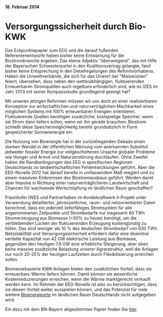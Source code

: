 #### 18. Februar 2014

# Versorgungssicherheit durch Bio-KWK

Das Eckpunktepapier zum EEG und die darauf fußenden Referentenentwürfe haben bisher keine Entwarnung für die Biostrombranche ergeben. Das kleine Adjektiv "überwiegend", das mit Hilfe der Bayerischen Schwesterpartei in den Koalitionsvertrag gelangte, fand bisher keine Entsprechung in den Detailregelungen des Reformvorhabens. Haben die Umweltverbände, die sich für das Unwort der "Maiswüsten" feiern, übersehen, dass neben den wetterabhängigen, fluktuierenden Erneuerbaren Stromquellen auch regelbare erforderlich sind, wie es IZES im Jahr 2013 mit seiner Kompassstudie grundlegend gezeigt hat?

Mit unseren jetzigen Reformen müssen wir uns doch an einer realisierbaren Konzeption zur wirtschaftlichen und naturverträglichen Machbarkeit eines möglichen Systems mit 100% erneuerbaren Energien orientieren. Fluktuierende Quellen benötigen zusätzliche, kostspielige Speicher, wenn sie Strom dann liefern sollen, wenn wir ihn gerade brauchen. Biostrom schließt diese Speichermöglichkeitg bereits grundsätzlich in Form gespeicherter Sonnenenergie ein.

Die Nutzung von Bioenergie hat in der zurückliegenden Dekade einen starken Wandel in der öffentlichen Meinung vom anerkannten Substitut jedweder fossiler Energie zur vielgescholtenen Ursache globaler Probleme wie Hunger und Armut und Naturzerstörung durchlaufen. Ohne Zweifel haben die Randbedingungen des EEG in spezifischen Regionen Deutschlands zu landwirtschaftlichen Fehlentwicklungen geführt. Aber die EEG-Novelle 2012 hat darauf bereits in umfassendem Maß reagiert und zu einem massiven Einbremsen des Biostromausbaus geführt. Werden damit aber Impulse in Richtung einer naturverträglicheren Landwirtschaft und Chancen für wachsende Wertschöpfung im ländlichen Raum geschaffen?

Fraunhofer IWES und Partnerhaben im Kombikraftwerk II-Projekt unter Verwendung detaillierter, jahreszeitlicher, raum- und netzorientierter Daten berechnet, dass ein jederzeit lieferfähiges Stromsystem für alle angenommenen Zeitpunkte und Strombedarfe nur insgesamt 60 TWh Stromerzeugung aus Biomasse (+50% zu heute) benötigt, um die verbleibenden Lücken der fluktuierenden Erzeugung kostengünstig zu füllen. Das sind weniger als 10 % des deutschen Strombedarf von 630 TWh. Netzstabilität und Versorgungssicherheit erfordern dafür eine dezentral verteilte Kapazität von 42 GW elektrische Leistung aus Biomasse, gegenüber den heutigen 7,6 GW eine erhebliche Steigerung, aber eben keine massive zusätzliche Belastung unserer Agrarstruktur, weil die Anlagen nur noch 20-25% der heutigen Laufzeiten durch Flexibilisierung erreichen sollen.

Biomassebasierte KWK-Anlagen bieten den zusätzlichen Vorteil, dass sie erneuerbare Wärme liefern können. Damit können sie wesentliche Kostenreduzierungen erreichen, wenn die Wärme marktgerecht verkauft werden kann. Im Rahmen der EEG-Novelle ist also zu berücksichtigen, dass sie diesen Vorteil weiter ausspielen können, und das Potenzial für viele weitere [Bioenergieorte](http://bioenergie-doerfer.de) im ländlichen Raum Deutschlands nicht aufgegeben wird.

Ein dazu mit dem BN-Bayern abgestimmtes Papier finden Sie [hier](/pdf/versorgungssicherheit.pdf).

